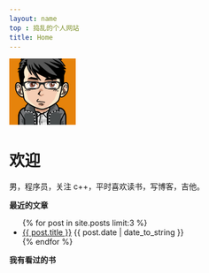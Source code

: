 ```yaml
---
layout: name
top : 捣乱的个人网站
title: Home
---
```


<img class='inset right' src='/images/daoluan.png' title='daoluan' width='120px' />

欢迎
=====
男，程序员，关注 c++，平时喜欢读书，写博客，吉他。

**最近的文章**
<p>
<ul class="compact recent">
{% for post in site.posts limit:3 %}
<li>
	<a href="{{ post.url }}" title="{{ post.title }}">{{ post.title }}</a>
	<span>{{ post.date | date_to_string }}</span> 
</li>
{% endfor %}
</ul>
</p>

**我有看过的书**

<script type="text/javascript" src="http://www.douban.com/service/badge/daoluan/?selection=random&amp;picsize=medium&amp;hideself=on&amp;show=collection&amp;n=4&amp;hidelogo=on&amp;cat=book&amp;columns=4"></script>
